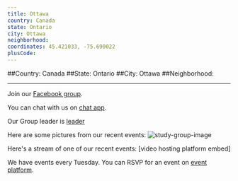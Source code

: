 ```yaml
---
title: Ottawa
country: Canada
state: Ontario
city: Ottawa
neighborhood: 
coordinates: 45.421033, -75.690022
plusCode:
---
```


##Country: Canada
##State: Ontario
##City: Ottawa
##Neighborhood: 
*****
Join our [Facebook group](https://www.facebook.com/groups/free.code.camp.ottawa).

You can chat with us on [chat app]().

Our Group leader is [leader]()

Here are some pictures from our recent events:
![study-group-image]()

Here's a stream of one of our recent events:
[video hosting platform embed]

We have events every Tuesday. You can RSVP for an event on [event platform]().
